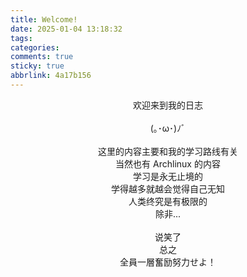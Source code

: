```yaml
---
title: Welcome!
date: 2025-01-04 13:18:32
tags:
categories: 
comments: true
sticky: true
abbrlink: 4a17b156
---
```


<center> 欢迎来到我的日志 </center><br>
<center> (｡･ω･)ﾉﾞ </center><br>

<center> 这里的内容主要和我的学习路线有关 </center>
<center> 当然也有 Archlinux 的内容 </center>
<center> 学习是永无止境的 </center>
<center> 学得越多就越会觉得自己无知 </center>
<center> 人类终究是有极限的 </center>
<center> 除非... </center>

<br>

<center> 说笑了 </center>
<center> 总之 </center>
<center> 全員一層奮励努力せよ！ </center>
<center>  </center>
<center>  </center>
<center>  </center>
<center>  </center>
<center>  </center>
<center>  </center>
<center>  </center>
